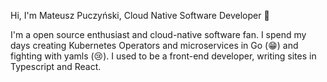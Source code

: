 Hi, I'm Mateusz Puczyński, Cloud Native Software Developer :wave:

I'm a open source enthusiast and cloud-native software fan. I spend my days creating Kubernetes Operators and microservices in Go (:grin:) and fighting with yamls (:cry:). I used to be a front-end developer, writing sites in Typescript and React.
